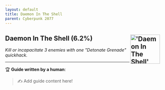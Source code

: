 ```yaml
---
layout: default
title: Daemon In The Shell
parent: Cyberpunk 2077
---
```


## Daemon In The Shell (6.2%) <img align="right" src="https://cdn.cloudflare.steamstatic.com/steamcommunity/public/images/apps/1091500/b3d81a567599dacdbf32fa024e4d9baafc19599b.jpg" alt="'Daemon In The Shell' achievement icon" width="96" height="96">

_Kill or incapacitate 3 enemies with one "Detonate Grenade" quickhack._

---

:trophy: **Guide written by a human**:

> :writing_hand: Add guide content here!

